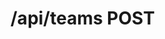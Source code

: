 # /api/teams POST

<api-endpoint openapi-path="../../../../specifications/swagger.json" method="POST" endpoint="/api/teams"/>